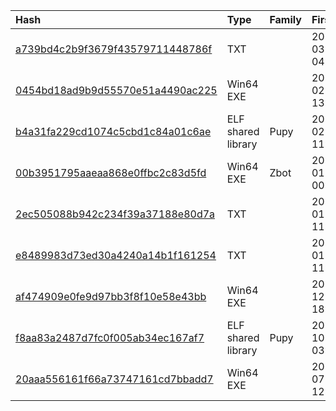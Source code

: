 |Hash|Type|Family|First_Seen|Name|
|:--|:--|:--|:--|:--|
|[a739bd4c2b9f3679f43579711448786f](https://www.virustotal.com/gui/file/a739bd4c2b9f3679f43579711448786f)|TXT||2024-03-04 04:03:13|object5.application/octet-stream|
|[0454bd18ad9b9d55570e51a4490ac225](https://www.virustotal.com/gui/file/0454bd18ad9b9d55570e51a4490ac225)|Win64 EXE||2024-02-22 13:47:36|ZnhOgW4OnnPIH|
|[b4a31fa229cd1074c5cbd1c84a01c6ae](https://www.virustotal.com/gui/file/b4a31fa229cd1074c5cbd1c84a01c6ae)|ELF shared library|Pupy|2024-02-15 11:01:54|8cad755bcf420135c0f406fb92138dcb0c1602bf72c15ed725bd3b76062dafe5.elf|
|[00b3951795aaeaa868e0ffbc2c83d5fd](https://www.virustotal.com/gui/file/00b3951795aaeaa868e0ffbc2c83d5fd)|Win64 EXE|Zbot|2024-01-29 00:37:08|C:\Users\user\AppData\Local\Temp\.software.newvydljynhqwbiaekcplqfurbraxbgm.__selfdelete__.exe|
|[2ec505088b942c234f39a37188e80d7a](https://www.virustotal.com/gui/file/2ec505088b942c234f39a37188e80d7a)|TXT||2024-01-25 11:25:20|3.js|
|[e8489983d73ed30a4240a14b1f161254](https://www.virustotal.com/gui/file/e8489983d73ed30a4240a14b1f161254)|TXT||2024-01-19 11:54:39|lastauthserverused_bbba7f129d73b0d19d9d1728d4366cd262d992204b5b1a3cdbc3f2aa78f20366.js|
|[af474909e0fe9d97bb3f8f10e58e43bb](https://www.virustotal.com/gui/file/af474909e0fe9d97bb3f8f10e58e43bb)|Win64 EXE||2023-12-30 18:08:20|bc7c7280855c384e5a970a2895363bd5c8db9088977d129b180d3acb1ec9148a.exe|
|[f8aa83a2487d7fc0f005ab34ec167af7](https://www.virustotal.com/gui/file/f8aa83a2487d7fc0f005ab34ec167af7)|ELF shared library|Pupy|2023-10-19 03:34:57|IVTQaisfgFxY6|
|[20aaa556161f66a73747161cd7bbadd7](https://www.virustotal.com/gui/file/20aaa556161f66a73747161cd7bbadd7)|Win64 EXE||2023-07-18 12:59:01|C:\Users\user\AppData\Local\Temp\.software.qfxwzeojmofommiamwudascqyhmyfiym.__selfdelete__.exe|
